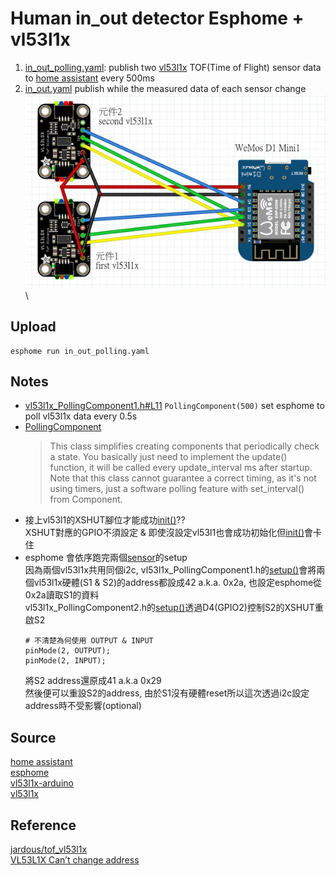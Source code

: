 # Human in_out detector Esphome + vl53l1x
1. [in_out_polling.yaml](in_out_polling.yaml): publish two [vl53l1x](https://www.st.com/en/imaging-and-photonics-solutions/vl53l1x.html) TOF(Time of Flight) sensor data to [home assistant](https://www.home-assistant.io/) every 500ms
2. [in_out.yaml](in_out_polling) publish while the measured data of each sensor change
![接線圖](wire.PNG)\
## Upload
```
esphome run in_out_polling.yaml
```
## Notes
+ [vl53l1x_PollingComponent1.h#L11](vl53l1x_PollingComponent1.h#L11) ```PollingComponent(500)``` set esphome to poll vl53l1x data every 0.5s
+ [PollingComponent](https://esphome.io/api/classesphome_1_1_polling_component.html#details)
  >This class simplifies creating components that periodically check a state.
   You basically just need to implement the update() function, it will be called every update_interval ms after startup.
   Note that this class cannot guarantee a correct timing, as it's not using timers, just a software polling feature with set_interval() from Component.
+ 接上vl53l1的XSHUT腳位才能成功[init()](vl53l1x_PollingComponent1.h#L18)??\
  XSHUT對應的GPIO不須設定 & 即使沒設定vl53l1也會成功初始化但[init()](vl53l1x_PollingComponent1.h#L18)會卡住
+ esphome 會依序跑完兩個[sensor](in_out_pollingComponent.yaml#L39)的setup\
  因為兩個vl53l1x共用同個i2c, vl53l1x_PollingComponent1.h的[setup()](vl53l1x_PollingComponent1.h#L13)會將兩個vl53l1x硬體(S1 & S2)的address都設成42 a.k.a. 0x2a, 也設定esphome從0x2a讀取S1的資料\
  vl53l1x_PollingComponent2.h的[setup()](vl53l1x_PollingComponent2.h#L13)透過D4(GPIO2)控制S2的XSHUT重啟S2
  ```
  # 不清楚為何使用 OUTPUT & INPUT
  pinMode(2, OUTPUT);
  pinMode(2, INPUT);  
  ```
  將S2 address還原成41 a.k.a 0x29\
  然後便可以重設S2的address, 由於S1沒有硬體reset所以這次透過i2c設定address時不受影響(optional)




## Source
[home assistant](https://www.home-assistant.io/)\
[esphome](https://esphome.io/)\
[vl53l1x-arduino](https://github.com/pololu/vl53l1x-arduino)\
[vl53l1x](https://www.st.com/en/imaging-and-photonics-solutions/vl53l1x.html)

## Reference
[jardous/tof_vl53l1x](https://github.com/jardous/tof_vl53l1x)\
[VL53L1X Can’t change address](https://forum.pololu.com/t/vl53l1x-cant-change-address/18270)
